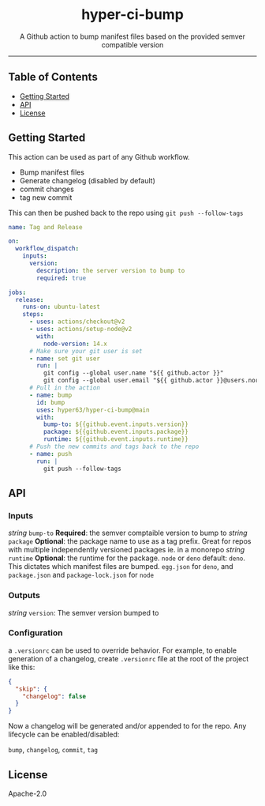 <h1 align="center">hyper-ci-bump</h1>
<p align="center">A Github action to bump manifest files based on the provided semver compatible version</p>
</p>

---

## Table of Contents

- [Getting Started](#getting-started)
- [API](#API)
- [License](#license)

## Getting Started

This action can be used as part of any Github workflow.

- Bump manifest files
- Generate changelog (disabled by default)
- commit changes
- tag new commit

This can then be pushed back to the repo using `git push --follow-tags`

```yml
name: Tag and Release

on:
  workflow_dispatch:
    inputs:
      version:
        description: the server version to bump to
        required: true

jobs:
  release:
    runs-on: ubuntu-latest
    steps:
      - uses: actions/checkout@v2
      - uses: actions/setup-node@v2
        with:
          node-version: 14.x
      # Make sure your git user is set
      - name: set git user
        run: |
          git config --global user.name "${{ github.actor }}"
          git config --global user.email "${{ github.actor }}@users.noreply.github.com"
      # Pull in the action
      - name: bump
        id: bump
        uses: hyper63/hyper-ci-bump@main
        with:
          bump-to: ${{github.event.inputs.version}}
          package: ${{github.event.inputs.package}}
          runtime: ${{github.event.inputs.runtime}}
      # Push the new commits and tags back to the repo
      - name: push
        run: |
          git push --follow-tags
```

## API

### Inputs

*string* `bump-to` **Required**: the semver comptaible version to bump to
*string* `package` **Optional**: the package name to use as a tag prefix. Great for repos with multiple independently versioned packages ie. in a monorepo
*string* `runtime` **Optional**: the runtime for the package. `node` or `deno` default: `deno`. This dictates which manifest files are bumped. `egg.json` for `deno`, and `package.json` and `package-lock.json` for `node`

### Outputs

*string* `version`: The semver version bumped to

### Configuration

a `.versionrc` can be used to override behavior. For example, to enable generation of a changelog, create `.versionrc` file at the root of the project like this:

```json
{
  "skip": {
    "changelog": false
  }
}
```

Now a changelog will be generated and/or appended to for the repo. Any lifecycle can be enabled/disabled:

`bump`, `changelog`, `commit`, `tag`

## License

Apache-2.0
